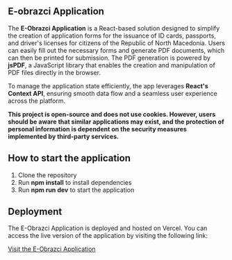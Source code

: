 ## E-obrazci Application

The **E-Obrazci Application** is a React-based solution designed to simplify the creation of application forms for the issuance of ID cards, passports, and driver's licenses for citizens of the Republic of North Macedonia. Users can easily fill out the necessary forms and generate PDF documents, which can then be printed for submission. The PDF generation is powered by **jsPDF**, a JavaScript library that enables the creation and manipulation of PDF files directly in the browser.

To manage the application state efficiently, the app leverages **React's Context API**, ensuring smooth data flow and a seamless user experience across the platform.

**This project is open-source and does not use cookies. However, users should be aware that similar applications may exist, and the protection of personal information is dependent on the security measures implemented by third-party services.**

## How to start the application

1. Clone the repository
2. Run **npm install** to install dependencies
3. Run **npm run dev** to start the application

## Deployment

The E-Obrazci Application is deployed and hosted on Vercel. You can access the live version of the application by visiting the following link:

[Visit the E-Obrazci Application](https://e-obrazci.vercel.app/)
